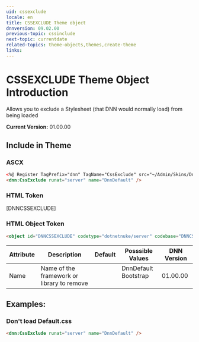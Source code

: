 ```yaml
---
uid: cssexclude  
locale: en  
title: CSSEXCLUDE Theme object  
dnnversion: 09.02.00  
previous-topic: cssinclude  
next-topic: currentdate  
related-topics: theme-objects,themes,create-theme  
links:  
---
```


# CSSEXCLUDE Theme Object Introduction  

Allows you to exclude a Stylesheet (that DNN would normally load) from being loaded
  
**Current Version:** 01.00.00  


## Include in Theme

### ASCX
``` html
<%@ Register TagPrefix="dnn" TagName="CssExclude" src="~/Admin/Skins/DnnCssExclude.ascx" %>  
<dnn:CssExclude runat="server" name="DnnDefault" />
```

### HTML Token
[DNNCSSEXCLUDE]

### HTML Object Token
``` html
<object id="DNNCSSEXCLUDE" codetype="dotnetnuke/server" codebase="DNNCSSEXCLUDE"> 
```

| Attribute | Description | Default | Posssible Values | DNN Version |
| --- | --- | --- | --- | --- |
| Name | Name of the framework  or library to remove |  | DnnDefault<br/>Bootstrap<br/><br/> | 01.00.00 |
							
## Examples:
					
### Don't load Default.css
~~~html
<dnn:CssExclude runat="server" name="DnnDefault" />
~~~
					
